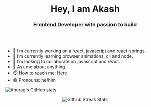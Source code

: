 <h1 align="center">Hey, I am Akash</h1>
<h3 align="center">Frontend Developer with passion to build</h3>

<br />
<br />

- 🔭 I’m currently working on a react, javascript and react-springs.
- 🌱 I’m currently learning browser animations, cli and node.
- 👯 I’m looking to collaborate on javascript and react.
- 💬 Ask me about anything
- 📫 How to reach me: [Here](mailto:akashdeep.samantra@protonmail.com)
- 😄 Pronouns: he/him

![Anurag's GitHub stats](https://github-readme-stats.vercel.app/api?username=akkssh&show_icons=true&theme=radical)

<p align="center">
  <img src="https://github-readme-streak-stats.herokuapp.com/?user=ankitapuri" alt="Github Streak Stats">
</p>

